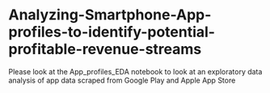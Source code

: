 # Analyzing-Smartphone-App-profiles-to-identify-potential-profitable-revenue-streams
  Please look at the App_profiles_EDA notebook to look at an exploratory data analysis of app data scraped from Google Play and Apple App Store
